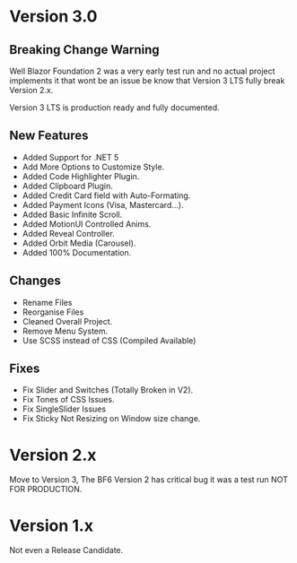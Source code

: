 # Version 3.0
## Breaking Change Warning
Well Blazor Foundation 2 was a very early test run and no actual project implements it that wont be an issue be know that Version 3 LTS fully break Version 2.x.

Version 3 LTS is production ready and fully documented.

## New Features
- Added Support for .NET 5
- Add More Options to Customize Style.
- Added Code Highlighter Plugin.
- Added Clipboard Plugin.
- Added Credit Card field with Auto-Formating.
- Added Payment Icons (Visa, Mastercard...).
- Added Basic Infinite Scroll.
- Added MotionUI Controlled Anims.
- Added Reveal Controller.
- Added Orbit Media (Carousel).
- Added 100% Documentation.


## Changes
- Rename Files
- Reorganise Files
- Cleaned Overall Project.
- Remove Menu System.
- Use SCSS instead of CSS (Compiled Available)

## Fixes
- Fix Slider and Switches (Totally Broken in V2).
- Fix Tones of CSS Issues.
- Fix SingleSlider Issues
- Fix Sticky Not Resizing on Window size change.

# Version 2.x
Move to Version 3, The BF6 Version 2 has critical bug it was a test run NOT FOR PRODUCTION.

# Version 1.x
Not even a Release Candidate.